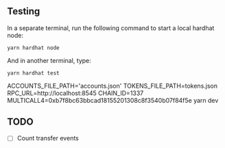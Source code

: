 #

## Testing

In a separate terminal, run the following command to start a local hardhat node:

```
yarn hardhat node
```

And in another terminal, type:

```
yarn hardhat test
```

ACCOUNTS_FILE_PATH='accounts.json' TOKENS_FILE_PATH=tokens.json RPC_URL=http://localhost:8545 CHAIN_ID=1337 MULTICALL4=0xb7f8bc63bbcad18155201308c8f3540b07f84f5e yarn dev

## TODO
 - [ ] Count transfer events 